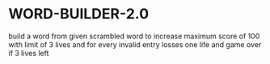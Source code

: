 # WORD-BUILDER-2.0
build a word from given scrambled word to increase maximum score of 100 with limit of 3 lives and for every invalid entry losses one life and game over if 3 lives left
